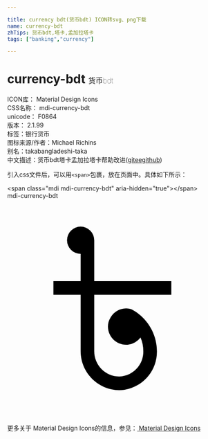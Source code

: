 ```yaml
---

title: currency bdt(货币bdt) ICON转svg、png下载
name: currency-bdt
zhTips: 货币bdt,塔卡,孟加拉塔卡
tags: ["banking","currency"]

---
```


# currency-bdt  <small style="font-size: 60%;font-weight: 100">货币bdt</small>


<div class="detail-page">
<p>
<span>
ICON库：
<span class="badge-secondary badge">Material Design Icons</span> 
</span>
<br/>
<span>
CSS名称：
<span class="badge-secondary badge">mdi-currency-bdt</span> 
</span>
<br/>
<span>
unicode：
<span class="badge-secondary badge">F0864</span> 
<copy-btn content='F0864' btn-title=""></copy-btn>
<copy-btn :content='String.fromCodePoint(parseInt("F0864", 16))' btn-title="复制U"></copy-btn>
</span>
<br/>
<span>
版本：
<span class="badge-secondary badge">2.1.99</span> 
</span><br/><span>标签：<span class="badge-light badge"><router-link to="/tags/banking.html">银行</router-link></span><span class="badge-light badge"><router-link to="/tags/currency.html">货币</router-link></span></span>
<br/>
<span>图标来源/作者：<span class="badge-light badge">Michael Richins</span></span> 
<br/>
<span>别名：<span class="badge-light badge">taka</span><span class="badge-light badge">bangladeshi-taka</span></span><br/><span class="zh-detail">中文描述：<span class="badge-primary badge">货币bdt</span><span class="badge-primary badge">塔卡</span><span class="badge-primary badge">孟加拉塔卡</span><span class="help-link"><span>帮助改进</span>(<a href="https://gitee.com/liuwave/icon-helper/edit/master/json/material/currency-bdt.json" target="_blank" rel="noopener noreferrer">gitee</a><a href="https://github.com/liuwave/icon-helper/edit/master/json/material/currency-bdt.json" target="_blank" rel="noopener noreferrer">github</a></span>)</span><br/>
</p>
</div>
<div class="alert alert-dark">
  <i class="mdi mdi-currency-bdt mdi-48px"></i>
  <i class="mdi mdi-currency-bdt mdi-36px"></i>
  <i class="mdi mdi-currency-bdt mdi-24px"></i>
  <i class="mdi mdi-currency-bdt mdi-18px"></i>
</div>
<div>
  <p>引入css文件后，可以用<code>&lt;span&gt;</code>包裹，放在页面中。具体如下所示：    
  </p>
  <div class="alert alert-primary" style="font-size: 14px">
    &lt;span class="mdi mdi-currency-bdt" aria-hidden="true"&gt;&lt;/span&gt;
    <copy-btn content='<span class="mdi mdi-currency-bdt" aria-hidden="true"></span>'></copy-btn>
  </div>
  <div class="alert alert-secondary">
    <i class="mdi mdi-currency-bdt"
    style="font-size: 24px"
    aria-hidden="true"></i> mdi-currency-bdt
    <copy-btn content="mdi-currency-bdt" btn-title="复制图标名称"></copy-btn>
  </div>
</div>
<div id="svg" class="svg-wrap">
<svg xmlns="http://www.w3.org/2000/svg" viewBox="0 0 24 24"><path d="M18.09,10.5V9H9.59V4.5A1.5,1.5 0 0,0 8.09,3A1.5,1.5 0 0,0 6.59,4.5A1.5,1.5 0 0,0 8.09,6V9H5.09V10.5H8.09V16.7C8.09,19.06 10,20.97 12.34,21C14.68,20.96 16.54,19.04 16.5,16.7C16.5,15.11 15.75,13.61 14.5,12.62C14.28,12.44 14.05,12.28 13.8,12.15C13.58,12.05 13.34,12 13.1,12C12.39,12 11.74,12.39 11.39,13C11.2,13.3 11.1,13.65 11.1,14C11.11,15.1 12,16 13.11,16C13.73,16 14.31,15.69 14.69,15.2C14.9,15.67 15,16.18 15,16.7C15.04,18.2 13.86,19.45 12.34,19.5C10.81,19.5 9.58,18.23 9.59,16.7V10.5H18.09Z" /></svg>
</div>
<detail full-name='mdi-currency-bdt'></detail>
    
<div><p>更多关于 Material Design Icons的信息，参见：<a target="_blank" href="https://iconhelper.cn/material.html"> Material Design Icons</a>
</p></div>

